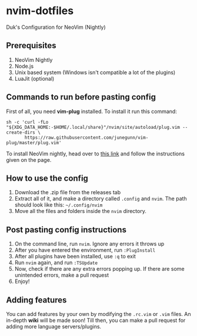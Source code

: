 # nvim-dotfiles
Duk's Configuration for NeoVim (Nightly)

## Prerequisites

1. NeoVim Nightly
2. Node.js
3. Unix based system (Windows isn't compatible a lot of the plugins)
4. LuaJit (optional)

## Commands to run before pasting config 

First of all, you need **vim-plug** installed. To install it run this command:

```
sh -c 'curl -fLo "${XDG_DATA_HOME:-$HOME/.local/share}"/nvim/site/autoload/plug.vim --create-dirs \
       https://raw.githubusercontent.com/junegunn/vim-plug/master/plug.vim'

```

To install NeoVim nightly, head over to [this link](https://github.com/neovim/neovim) and follow the instructions given on the page.

## How to use the config

1. Download the .zip file from the releases tab
2. Extract all of it, and make a directory called `.config` and `nvim`. The path should look like this: `~/.config/nvim`
3. Move all the files and folders inside the `nvim` directory.

## Post pasting config instructions

1. On the command line, run `nvim`. Ignore any errors it throws up
2. After you have entered the environment, run `:PlugInstall`
3. After all plugins have been installed, use `:q` to exit
4. Run `nvim` again, and run `:TSUpdate`
5. Now, check if there are any extra errors popping up. If there are some unintended errors, make a pull request
6. Enjoy!

## Adding features

You can add features by your own by modifying the `.rc.vim` or `.vim` files. An in-depth **wiki** will be made soon!
Till then, you can make a pull request for adding more language servers/plugins.


